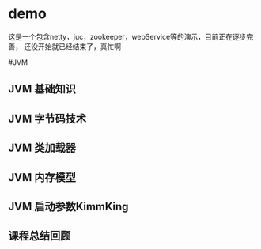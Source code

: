 # demo
这是一个包含netty，juc，zookeeper，webService等的演示，目前正在逐步完善，
还没开始就已经结束了，真忙啊

#JVM
## JVM 基础知识

## JVM 字节码技术

## JVM 类加载器
## JVM 内存模型
## JVM 启动参数KimmKing
           
## 课程总结回顾